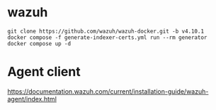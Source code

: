 # wazuh
```code
git clone https://github.com/wazuh/wazuh-docker.git -b v4.10.1
docker compose -f generate-indexer-certs.yml run --rm generator
docker compose up -d
```
# Agent client
https://documentation.wazuh.com/current/installation-guide/wazuh-agent/index.html
